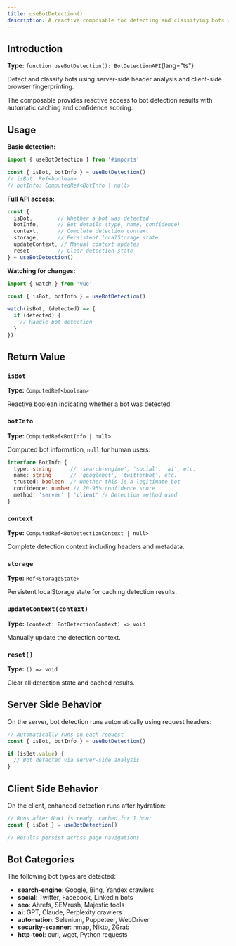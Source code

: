 ```yaml
---
title: useBotDetection()
description: A reactive composable for detecting and classifying bots with confidence scoring.
---
```


## Introduction

**Type:** `function useBotDetection(): BotDetectionAPI`{lang="ts"}

Detect and classify bots using server-side header analysis and client-side browser fingerprinting.

The composable provides reactive access to bot detection results with automatic caching and confidence scoring.

## Usage

**Basic detection:**

```ts
import { useBotDetection } from '#imports'

const { isBot, botInfo } = useBotDetection()
// isBot: Ref<boolean>
// botInfo: ComputedRef<BotInfo | null>
```

**Full API access:**

```ts
const { 
  isBot,        // Whether a bot was detected
  botInfo,      // Bot details (type, name, confidence)
  context,      // Complete detection context
  storage,      // Persistent localStorage state
  updateContext, // Manual context updates
  reset         // Clear detection state
} = useBotDetection()
```

**Watching for changes:**

```ts
import { watch } from 'vue'

const { isBot, botInfo } = useBotDetection()

watch(isBot, (detected) => {
  if (detected) {
    // Handle bot detection
  }
})
```

## Return Value

### `isBot`

**Type:** `ComputedRef<boolean>`

Reactive boolean indicating whether a bot was detected.

### `botInfo`

**Type:** `ComputedRef<BotInfo | null>`

Computed bot information, `null` for human users:

```ts
interface BotInfo {
  type: string      // 'search-engine', 'social', 'ai', etc.
  name: string      // 'googlebot', 'twitterbot', etc.
  trusted: boolean  // Whether this is a legitimate bot
  confidence: number // 20-95% confidence score
  method: 'server' | 'client' // Detection method used
}
```

### `context`

**Type:** `ComputedRef<BotDetectionContext | null>`

Complete detection context including headers and metadata.

### `storage`

**Type:** `Ref<StorageState>`

Persistent localStorage state for caching detection results.

### `updateContext(context)`

**Type:** `(context: BotDetectionContext) => void`

Manually update the detection context.

### `reset()`

**Type:** `() => void`

Clear all detection state and cached results.

## Server Side Behavior

On the server, bot detection runs automatically using request headers:

```ts
// Automatically runs on each request
const { isBot, botInfo } = useBotDetection()

if (isBot.value) {
  // Bot detected via server-side analysis
}
```

## Client Side Behavior

On the client, enhanced detection runs after hydration:

```ts
// Runs after Nuxt is ready, cached for 1 hour
const { isBot } = useBotDetection()

// Results persist across page navigations
```

## Bot Categories

The following bot types are detected:

- **search-engine**: Google, Bing, Yandex crawlers
- **social**: Twitter, Facebook, LinkedIn bots  
- **seo**: Ahrefs, SEMrush, Majestic tools
- **ai**: GPT, Claude, Perplexity crawlers
- **automation**: Selenium, Puppeteer, WebDriver
- **security-scanner**: nmap, Nikto, ZGrab
- **http-tool**: curl, wget, Python requests